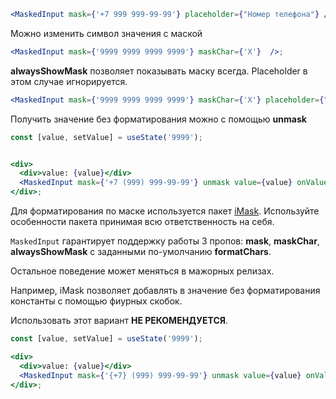 ```jsx harmony
<MaskedInput mask={'+7 999 999-99-99'} placeholder={"Номер телефона"} />;
```

Можно изменить символ значения с маской
```jsx harmony
<MaskedInput mask={'9999 9999 9999 9999'} maskChar={'X'}  />;
```

**alwaysShowMask** позволяет показывать маску всегда. Placeholder в этом случае игнорируется.
```jsx harmony
<MaskedInput mask={'9999 9999 9999 9999'} maskChar={'X'} placeholder={"Номер карты"} />;
```

Получить значение без форматирования можно с помощью **unmask**
```jsx harmony
const [value, setValue] = useState('9999');


<div>
  <div>value: {value}</div>
  <MaskedInput mask={'+7 (999) 999-99-99'} unmask value={value} onValueChange={setValue} />
</div>;
```

Для форматирования по маске используется пакет [iMask](https://imask.js.org/). Используйте особенности пакета принимая всю ответственность на себя.

`MaskedInput` гарантирует поддержку работы 3 пропов:  **mask**, **maskChar**, **alwaysShowMask** с заданными по-умолчанию **formatChars**.

Остальное поведение может меняться в мажорных релизах.

Например, iMask позволяет добавлять в значение без форматирования константы с помощью фиурных скобок.

Использовать этот вариант **НЕ РЕКОМЕНДУЕТСЯ**.
```jsx harmony
const [value, setValue] = useState('9999');

<div>
  <div>value: {value}</div>
  <MaskedInput mask={'{+7} (999) 999-99-99'} unmask value={value} onValueChange={setValue} />
</div>;
```
